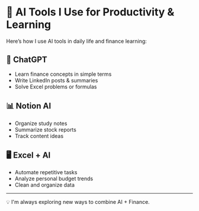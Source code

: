 
# 🤖 AI Tools I Use for Productivity & Learning

Here’s how I use AI tools in daily life and finance learning:

## 🧠 ChatGPT
- Learn finance concepts in simple terms
- Write LinkedIn posts & summaries
- Solve Excel problems or formulas

## 📊 Notion AI
- Organize study notes
- Summarize stock reports
- Track content ideas

## 🖥️ Excel + AI
- Automate repetitive tasks
- Analyze personal budget trends
- Clean and organize data

---

💡 I'm always exploring new ways to combine AI + Finance.
